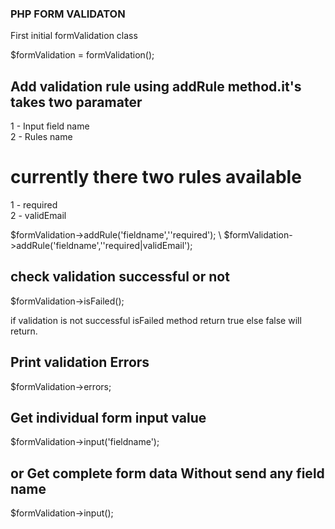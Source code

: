 ### PHP FORM VALIDATON ###

First initial formValidation class

$formValidation  = formValidation();

## Add validation rule using addRule method.it's takes two paramater ##
1 - Input field name \
2 - Rules name

# currently there two rules available #
1 - required \
2 - validEmail

$formValidation->addRule('fieldname',''required'); \ 
$formValidation->addRule('fieldname',''required|validEmail');

## check validation successful or not ##

$formValidation->isFailed();

if validation is not successful isFailed method return true else false will return.

## Print validation Errors ##

$formValidation->errors;

## Get individual form input value ##

$formValidation->input('fieldname');

## or Get complete form data Without send any field name ##

$formValidation->input();